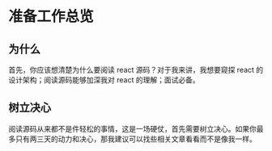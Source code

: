 # 准备工作总览

## 为什么

首先，你应该想清楚为什么要阅读 react 源码？对于我来讲，我想要窥探 react 的设计架构；阅读源码能够加深我对 react 的理解；面试必备。

## 树立决心

阅读源码从来都不是件轻松的事情，这是一场硬仗，首先需要树立决心。如果你最多只有两三天的动力和决心，那我建议可以找些相关文章看看而不是像我一样。
